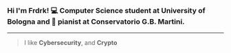 ### Hi I'm Frdrk! 💻 Computer Science student at University of Bologna and 🎹 pianist at Conservatorio G.B. Martini.
---
> I like **Cybersecurity**, and **Crypto**
